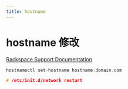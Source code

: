 ```yaml
---
title: hostname
---
```


# hostname 修改

[Rackspace Support Documentation](https://support.rackspace.com/how-to/centos-hostname-change/)

```c
hostnamectl set-hostname hostname.domain.com
```

```c
# /etc/init.d/network restart
```
